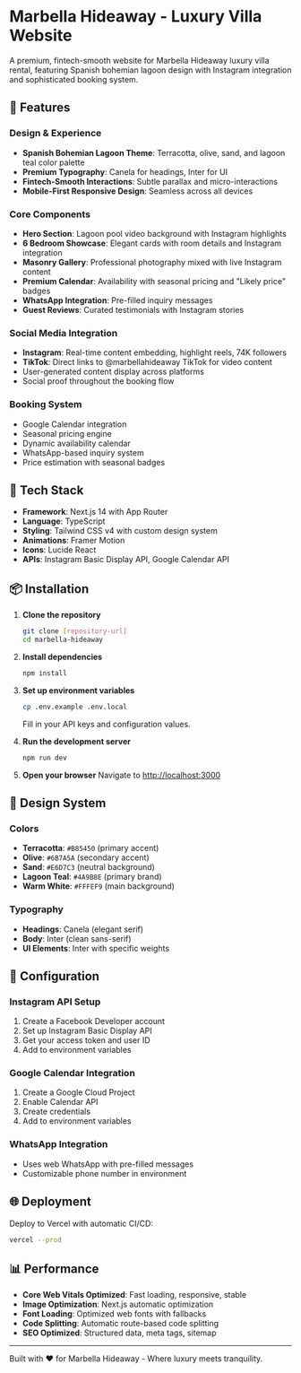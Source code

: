 # Marbella Hideaway - Luxury Villa Website

A premium, fintech-smooth website for Marbella Hideaway luxury villa rental, featuring Spanish bohemian lagoon design with Instagram integration and sophisticated booking system.

## 🏡 Features

### Design & Experience
- **Spanish Bohemian Lagoon Theme**: Terracotta, olive, sand, and lagoon teal color palette
- **Premium Typography**: Canela for headings, Inter for UI
- **Fintech-Smooth Interactions**: Subtle parallax and micro-interactions
- **Mobile-First Responsive Design**: Seamless across all devices

### Core Components
- **Hero Section**: Lagoon pool video background with Instagram highlights
- **6 Bedroom Showcase**: Elegant cards with room details and Instagram integration
- **Masonry Gallery**: Professional photography mixed with live Instagram content
- **Premium Calendar**: Availability with seasonal pricing and "Likely price" badges
- **WhatsApp Integration**: Pre-filled inquiry messages
- **Guest Reviews**: Curated testimonials with Instagram stories

### Social Media Integration
- **Instagram**: Real-time content embedding, highlight reels, 74K followers
- **TikTok**: Direct links to @marbellahideaway TikTok for video content
- User-generated content display across platforms
- Social proof throughout the booking flow

### Booking System
- Google Calendar integration
- Seasonal pricing engine
- Dynamic availability calendar
- WhatsApp-based inquiry system
- Price estimation with seasonal badges

## 🚀 Tech Stack

- **Framework**: Next.js 14 with App Router
- **Language**: TypeScript
- **Styling**: Tailwind CSS v4 with custom design system
- **Animations**: Framer Motion
- **Icons**: Lucide React
- **APIs**: Instagram Basic Display API, Google Calendar API

## 📦 Installation

1. **Clone the repository**
   ```bash
   git clone [repository-url]
   cd marbella-hideaway
   ```

2. **Install dependencies**
   ```bash
   npm install
   ```

3. **Set up environment variables**
   ```bash
   cp .env.example .env.local
   ```
   Fill in your API keys and configuration values.

4. **Run the development server**
   ```bash
   npm run dev
   ```

5. **Open your browser**
   Navigate to [http://localhost:3000](http://localhost:3000)

## 🎨 Design System

### Colors
- **Terracotta**: `#B85450` (primary accent)
- **Olive**: `#6B7A5A` (secondary accent)
- **Sand**: `#E6D7C3` (neutral background)
- **Lagoon Teal**: `#4A9B8E` (primary brand)
- **Warm White**: `#FFFEF9` (main background)

### Typography
- **Headings**: Canela (elegant serif)
- **Body**: Inter (clean sans-serif)
- **UI Elements**: Inter with specific weights

## 🔧 Configuration

### Instagram API Setup
1. Create a Facebook Developer account
2. Set up Instagram Basic Display API
3. Get your access token and user ID
4. Add to environment variables

### Google Calendar Integration
1. Create a Google Cloud Project
2. Enable Calendar API
3. Create credentials
4. Add to environment variables

### WhatsApp Integration
- Uses web WhatsApp with pre-filled messages
- Customizable phone number in environment

## 🌐 Deployment

Deploy to Vercel with automatic CI/CD:
```bash
vercel --prod
```

## 📊 Performance

- **Core Web Vitals Optimized**: Fast loading, responsive, stable
- **Image Optimization**: Next.js automatic optimization
- **Font Loading**: Optimized web fonts with fallbacks
- **Code Splitting**: Automatic route-based code splitting
- **SEO Optimized**: Structured data, meta tags, sitemap

---

Built with ❤️ for Marbella Hideaway - Where luxury meets tranquility.
